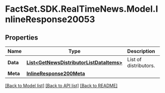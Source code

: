 # FactSet.SDK.RealTimeNews.Model.InlineResponse20053

## Properties

Name | Type | Description | Notes
------------ | ------------- | ------------- | -------------
**Data** | [**List&lt;GetNewsDistributorListDataItems&gt;**](GetNewsDistributorListDataItems.md) | List of distributors. | [optional] 
**Meta** | [**InlineResponse200Meta**](InlineResponse200Meta.md) |  | [optional] 

[[Back to Model list]](../README.md#documentation-for-models) [[Back to API list]](../README.md#documentation-for-api-endpoints) [[Back to README]](../README.md)

